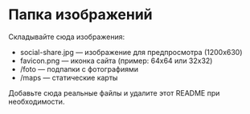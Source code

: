 # Папка изображений

Складывайте сюда изображения:
- social-share.jpg — изображение для предпросмотра (1200x630)
- favicon.png — иконка сайта (пример: 64x64 или 32x32)
- /foto — подпапки с фотографиями
- /maps — статические карты

Добавьте сюда реальные файлы и удалите этот README при необходимости.

